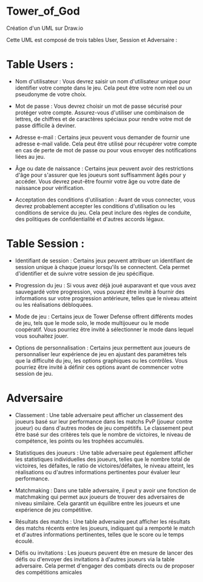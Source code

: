 # Tower_of_God

Création d'un UML sur Draw.io

Cette UML est composé de trois tables User, Session et Adversaire :

# Table Users :

- Nom d'utilisateur : Vous devrez saisir un nom d'utilisateur unique pour identifier votre compte dans le jeu. Cela peut être votre nom réel ou un pseudonyme de votre choix.

- Mot de passe : Vous devrez choisir un mot de passe sécurisé pour protéger votre compte. Assurez-vous d'utiliser une combinaison de lettres, de chiffres et de caractères spéciaux pour rendre votre mot de passe difficile à deviner.

- Adresse e-mail : Certains jeux peuvent vous demander de fournir une adresse e-mail valide. Cela peut être utilisé pour récupérer votre compte en cas de perte de mot de passe ou pour vous envoyer des notifications liées au jeu.

- Âge ou date de naissance : Certains jeux peuvent avoir des restrictions d'âge pour s'assurer que les joueurs sont suffisamment âgés pour y accéder. Vous devrez peut-être fournir votre âge ou votre date de naissance pour vérification.

- Acceptation des conditions d'utilisation : Avant de vous connecter, vous devrez probablement accepter les conditions d'utilisation ou les conditions de service du jeu. Cela peut inclure des règles de conduite, des politiques de confidentialité et d'autres accords légaux.

# Table Session :

- Identifiant de session : Certains jeux peuvent attribuer un identifiant de session unique à chaque joueur lorsqu'ils se connectent. Cela permet d'identifier et de suivre votre session de jeu spécifique.

- Progression du jeu : Si vous avez déjà joué auparavant et que vous avez sauvegardé votre progression, vous pouvez être invité à fournir des informations sur votre progression antérieure, telles que le niveau atteint ou les réalisations débloquées.

- Mode de jeu : Certains jeux de Tower Defense offrent différents modes de jeu, tels que le mode solo, le mode multijoueur ou le mode coopératif. Vous pourriez être invité à sélectionner le mode dans lequel vous souhaitez jouer.

- Options de personnalisation : Certains jeux permettent aux joueurs de personnaliser leur expérience de jeu en ajustant des paramètres tels que la difficulté du jeu, les options graphiques ou les contrôles. Vous pourriez être invité à définir ces options avant de commencer votre session de jeu.

# Adversaire

- Classement : Une table adversaire peut afficher un classement des joueurs basé sur leur performance dans les matchs PvP (joueur contre joueur) ou dans d'autres modes de jeu compétitifs. Le classement peut être basé sur des critères tels que le nombre de victoires, le niveau de compétence, les points ou les trophées accumulés.

- Statistiques des joueurs : Une table adversaire peut également afficher les statistiques individuelles des joueurs, telles que le nombre total de victoires, les défaites, le ratio de victoires/défaites, le niveau atteint, les réalisations ou d'autres informations pertinentes pour évaluer leur performance.

- Matchmaking : Dans une table adversaire, il peut y avoir une fonction de matchmaking qui permet aux joueurs de trouver des adversaires de niveau similaire. Cela garantit un équilibre entre les joueurs et une expérience de jeu compétitive.

- Résultats des matchs : Une table adversaire peut afficher les résultats des matchs récents entre les joueurs, indiquant qui a remporté le match et d'autres informations pertinentes, telles que le score ou le temps écoulé.

- Défis ou invitations : Les joueurs peuvent être en mesure de lancer des défis ou d'envoyer des invitations à d'autres joueurs via la table adversaire. Cela permet d'engager des combats directs ou de proposer des compétitions amicales